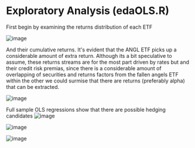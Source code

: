 # Exploratory Analysis (edaOLS.R)
First begin by examining the returns distribution of each ETF

![image](https://github.com/diegodalvarez/FallenAngelRiskPremia/assets/48641554/04dcfa25-a34d-48b5-a831-674f746530dd)

And their cumulative returns. It's evident that the ANGL ETF picks up a considerable amount of extra return. Although its a bit speculative to assume, these returns streams are for the most part driven by rates but and their
credit risk premias, since there is a considerable amount of overlapping of securities and returns factors from the fallen angels ETF within the other we could surmise that there are returns (preferably alpha) that can be 
extracted.

![image](https://github.com/diegodalvarez/FallenAngelRiskPremia/assets/48641554/8696178d-5f00-43fc-b4ce-56a85dd21c9d)

Full sample OLS regressions show that there are possible hedging candidates
![image](https://github.com/diegodalvarez/FallenAngelRiskPremia/assets/48641554/c72d7b35-d46c-4916-a3ee-438546982a9a)

![image](https://github.com/diegodalvarez/FallenAngelRiskPremia/assets/48641554/04d4036c-845b-4596-9344-276e70ac53be)

![image](https://github.com/diegodalvarez/FallenAngelRiskPremia/assets/48641554/c2204fb2-7bc6-475b-b0c2-d62353fa5842)

